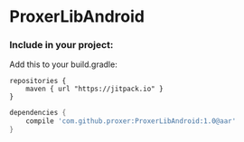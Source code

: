 # ProxerLibAndroid

### Include in your project:

Add this to your build.gradle:

```grrovy
repositories {
    maven { url "https://jitpack.io" }
}
```

```groovy
dependencies {
    compile 'com.github.proxer:ProxerLibAndroid:1.0@aar'
}
```
